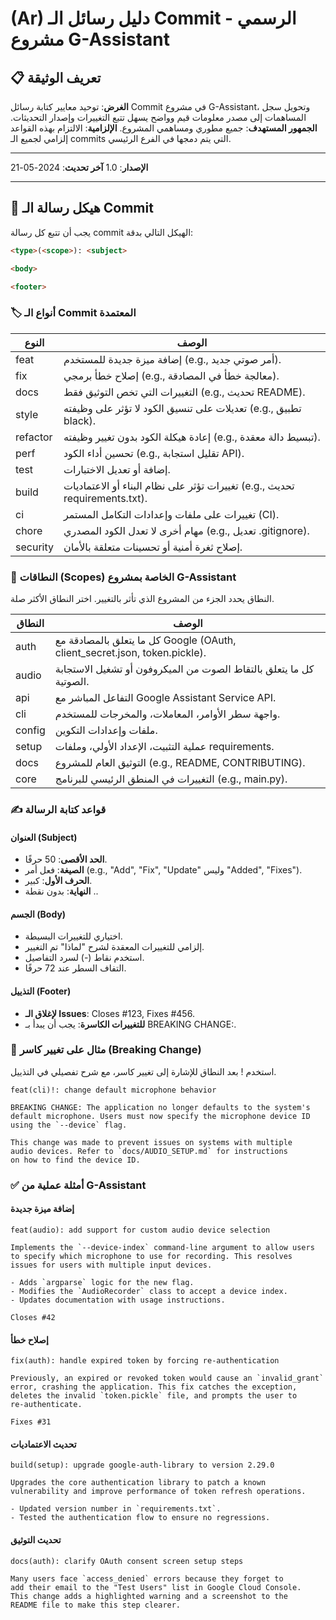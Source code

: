 # (Ar) دليل رسائل الـ Commit الرسمي - مشروع G-Assistant

## 📋 تعريف الوثيقة
**الغرض**: توحيد معايير كتابة رسائل Commit في مشروع G-Assistant، وتحويل سجل المساهمات إلى مصدر معلومات قيم وواضح يسهل تتبع التغييرات وإصدار التحديثات.
**الجمهور المستهدف**: جميع مطوري ومساهمي المشروع.
**الإلزامية**: الالتزام بهذه القواعد إلزامي لجميع الـ commits التي يتم دمجها في الفرع الرئيسي.

---

**الإصدار**: 1.0
**آخر تحديث**: 2024-05-21

---

## 📝 هيكل رسالة الـ Commit

يجب أن تتبع كل رسالة commit الهيكل التالي بدقة:
```markdown
<type>(<scope>): <subject>

<body>

<footer>
```

### 🏷️ أنواع الـ Commit المعتمدة
| النوع | الوصف |
| --- | --- |
| feat | إضافة ميزة جديدة للمستخدم (e.g., أمر صوتي جديد). |
| fix | إصلاح خطأ برمجي (e.g., معالجة خطأ في المصادقة). |
| docs | التغييرات التي تخص التوثيق فقط (e.g., تحديث README). |
| style | تعديلات على تنسيق الكود لا تؤثر على وظيفته (e.g., تطبيق black). |
| refactor | إعادة هيكلة الكود بدون تغيير وظيفته (e.g., تبسيط دالة معقدة). |
| perf | تحسين أداء الكود (e.g., تقليل استجابة API). |
| test | إضافة أو تعديل الاختبارات. |
| build | تغييرات تؤثر على نظام البناء أو الاعتماديات (e.g., تحديث requirements.txt). |
| ci | تغييرات على ملفات وإعدادات التكامل المستمر (CI). |
| chore | مهام أخرى لا تعدل الكود المصدري (e.g., تعديل .gitignore). |
| security | إصلاح ثغرة أمنية أو تحسينات متعلقة بالأمان. |

### 🎯 النطاقات (Scopes) الخاصة بمشروع G-Assistant
النطاق يحدد الجزء من المشروع الذي تأثر بالتغيير. اختر النطاق الأكثر صلة.

| النطاق | الوصف |
| --- | --- |
| auth | كل ما يتعلق بالمصادقة مع Google (OAuth, client_secret.json, token.pickle). |
| audio | كل ما يتعلق بالتقاط الصوت من الميكروفون أو تشغيل الاستجابة الصوتية. |
| api | التفاعل المباشر مع Google Assistant Service API. |
| cli | واجهة سطر الأوامر، المعاملات، والمخرجات للمستخدم. |
| config | ملفات وإعدادات التكوين. |
| setup | عملية التثبيت، الإعداد الأولي، وملفات requirements. |
| docs | التوثيق العام للمشروع (e.g., README, CONTRIBUTING). |
| core | التغييرات في المنطق الرئيسي للبرنامج (e.g., main.py). |

### ✍️ قواعد كتابة الرسالة
#### العنوان (Subject)
- **الحد الأقصى**: 50 حرفًا.
- **الصيغة**: فعل أمر (e.g., "Add", "Fix", "Update" وليس "Added", "Fixes").
- **الحرف الأول**: كبير.
- **النهاية**: بدون نقطة ..

#### الجسم (Body)
- اختياري للتغييرات البسيطة.
- إلزامي للتغييرات المعقدة لشرح "لماذا" تم التغيير.
- استخدم نقاط (-) لسرد التفاصيل.
- التفاف السطر عند 72 حرفًا.

#### التذييل (Footer)
- **لإغلاق الـ Issues**: Closes #123, Fixes #456.
- **للتغييرات الكاسرة**: يجب أن يبدأ بـ BREAKING CHANGE:.

### 🚨 مثال على تغيير كاسر (Breaking Change)
استخدم ! بعد النطاق للإشارة إلى تغيير كاسر، مع شرح تفصيلي في التذييل.
```
feat(cli)!: change default microphone behavior

BREAKING CHANGE: The application no longer defaults to the system's
default microphone. Users must now specify the microphone device ID
using the `--device` flag.

This change was made to prevent issues on systems with multiple
audio devices. Refer to `docs/AUDIO_SETUP.md` for instructions
on how to find the device ID.
```

### ✅ أمثلة عملية من G-Assistant
#### إضافة ميزة جديدة
```
feat(audio): add support for custom audio device selection

Implements the `--device-index` command-line argument to allow users
to specify which microphone to use for recording. This resolves
issues for users with multiple input devices.

- Adds `argparse` logic for the new flag.
- Modifies the `AudioRecorder` class to accept a device index.
- Updates documentation with usage instructions.

Closes #42
```

#### إصلاح خطأ
```
fix(auth): handle expired token by forcing re-authentication

Previously, an expired or revoked token would cause an `invalid_grant`
error, crashing the application. This fix catches the exception,
deletes the invalid `token.pickle` file, and prompts the user to
re-authenticate.

Fixes #31
```

#### تحديث الاعتماديات
```
build(setup): upgrade google-auth-library to version 2.29.0

Upgrades the core authentication library to patch a known
vulnerability and improve performance of token refresh operations.

- Updated version number in `requirements.txt`.
- Tested the authentication flow to ensure no regressions.
```

#### تحديث التوثيق
```
docs(auth): clarify OAuth consent screen setup steps

Many users face `access_denied` errors because they forget to
add their email to the "Test Users" list in Google Cloud Console.
This change adds a highlighted warning and a screenshot to the
README file to make this step clearer.
```
